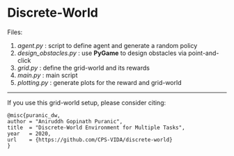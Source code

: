 # Discrete-World

Files:
1. *agent.py* : script to define agent and generate a random policy
2. *design_obstacles.py* : use **PyGame** to design obstacles via point-and-click
3. *grid.py* : define the grid-world and its rewards
4. *main.py* : main script
5. *plotting.py* : generate plots for the reward and grid-world

---
If you use this grid-world setup, please consider citing:

```
@misc{puranic_dw,
author = "Aniruddh Gopinath Puranic",
title  = "Discrete-World Environment for Multiple Tasks",
year   = 2020,
url    = {https://github.com/CPS-VIDA/discrete-world} 
}
```